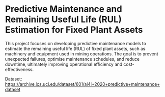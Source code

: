 # Predictive Maintenance and Remaining Useful Life (RUL) Estimation for Fixed Plant Assets

This project focuses on developing predictive maintenance models to estimate the remaining useful life (RUL) of fixed plant assets, such as machinery and equipment used in mining operations. The goal is to prevent unexpected failures, optimise maintenance schedules, and reduce downtime, ultimately improving operational efficiency and cost-effectiveness.

Dataset: https://archive.ics.uci.edu/dataset/601/ai4i+2020+predictive+maintenance+dataset
